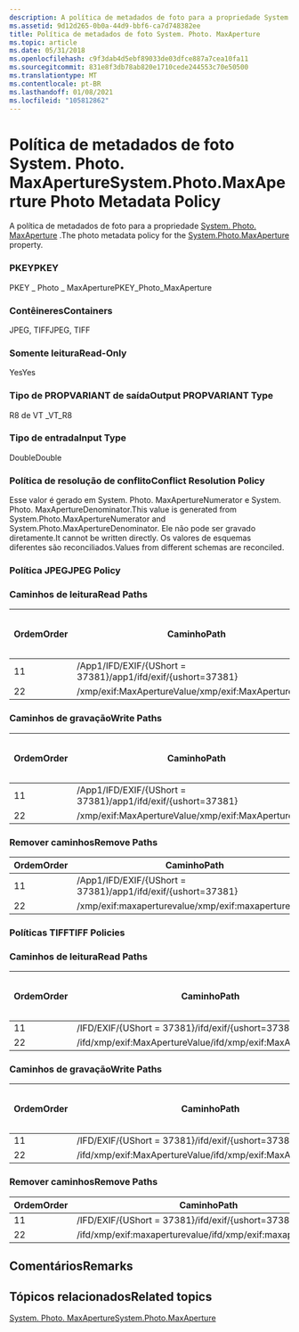 ```yaml
---
description: A política de metadados de foto para a propriedade System. Photo. MaxAperture.
ms.assetid: 9d12d265-0b0a-44d9-bbf6-ca7d748382ee
title: Política de metadados de foto System. Photo. MaxAperture
ms.topic: article
ms.date: 05/31/2018
ms.openlocfilehash: c9f3dab4d5ebf89033de03dfce887a7cea10fa11
ms.sourcegitcommit: 831e8f3db78ab820e1710cede244553c70e50500
ms.translationtype: MT
ms.contentlocale: pt-BR
ms.lasthandoff: 01/08/2021
ms.locfileid: "105812862"
---
```

# <a name="systemphotomaxaperture-photo-metadata-policy"></a><span data-ttu-id="e04ac-103">Política de metadados de foto System. Photo. MaxAperture</span><span class="sxs-lookup"><span data-stu-id="e04ac-103">System.Photo.MaxAperture Photo Metadata Policy</span></span>

<span data-ttu-id="e04ac-104">A política de metadados de foto para a propriedade [System. Photo. MaxAperture](../properties/props-system-photo-maxaperture.md) .</span><span class="sxs-lookup"><span data-stu-id="e04ac-104">The photo metadata policy for the [System.Photo.MaxAperture](../properties/props-system-photo-maxaperture.md) property.</span></span>

### <a name="pkey"></a><span data-ttu-id="e04ac-105">PKEY</span><span class="sxs-lookup"><span data-stu-id="e04ac-105">PKEY</span></span>

<span data-ttu-id="e04ac-106">PKEY \_ Photo \_ MaxAperture</span><span class="sxs-lookup"><span data-stu-id="e04ac-106">PKEY\_Photo\_MaxAperture</span></span>

### <a name="containers"></a><span data-ttu-id="e04ac-107">Contêineres</span><span class="sxs-lookup"><span data-stu-id="e04ac-107">Containers</span></span>

<span data-ttu-id="e04ac-108">JPEG, TIFF</span><span class="sxs-lookup"><span data-stu-id="e04ac-108">JPEG, TIFF</span></span>

### <a name="read-only"></a><span data-ttu-id="e04ac-109">Somente leitura</span><span class="sxs-lookup"><span data-stu-id="e04ac-109">Read-Only</span></span>

<span data-ttu-id="e04ac-110">Yes</span><span class="sxs-lookup"><span data-stu-id="e04ac-110">Yes</span></span>

### <a name="output-propvariant-type"></a><span data-ttu-id="e04ac-111">Tipo de PROPVARIANT de saída</span><span class="sxs-lookup"><span data-stu-id="e04ac-111">Output PROPVARIANT Type</span></span>

<span data-ttu-id="e04ac-112">R8 de VT \_</span><span class="sxs-lookup"><span data-stu-id="e04ac-112">VT\_R8</span></span>

### <a name="input-type"></a><span data-ttu-id="e04ac-113">Tipo de entrada</span><span class="sxs-lookup"><span data-stu-id="e04ac-113">Input Type</span></span>

<span data-ttu-id="e04ac-114">Double</span><span class="sxs-lookup"><span data-stu-id="e04ac-114">Double</span></span>

### <a name="conflict-resolution-policy"></a><span data-ttu-id="e04ac-115">Política de resolução de conflito</span><span class="sxs-lookup"><span data-stu-id="e04ac-115">Conflict Resolution Policy</span></span>

<span data-ttu-id="e04ac-116">Esse valor é gerado em System. Photo. MaxApertureNumerator e System. Photo. MaxApertureDenominator.</span><span class="sxs-lookup"><span data-stu-id="e04ac-116">This value is generated from System.Photo.MaxApertureNumerator and System.Photo.MaxApertureDenominator.</span></span> <span data-ttu-id="e04ac-117">Ele não pode ser gravado diretamente.</span><span class="sxs-lookup"><span data-stu-id="e04ac-117">It cannot be written directly.</span></span> <span data-ttu-id="e04ac-118">Os valores de esquemas diferentes são reconciliados.</span><span class="sxs-lookup"><span data-stu-id="e04ac-118">Values from different schemas are reconciled.</span></span>

### <a name="jpeg-policy"></a><span data-ttu-id="e04ac-119">Política JPEG</span><span class="sxs-lookup"><span data-stu-id="e04ac-119">JPEG Policy</span></span>

### <a name="read-paths"></a><span data-ttu-id="e04ac-120">Caminhos de leitura</span><span class="sxs-lookup"><span data-stu-id="e04ac-120">Read Paths</span></span>



| <span data-ttu-id="e04ac-121">Ordem</span><span class="sxs-lookup"><span data-stu-id="e04ac-121">Order</span></span> | <span data-ttu-id="e04ac-122">Caminho</span><span class="sxs-lookup"><span data-stu-id="e04ac-122">Path</span></span>                          | <span data-ttu-id="e04ac-123">Formato de disco</span><span class="sxs-lookup"><span data-stu-id="e04ac-123">Disk Format</span></span> |
|-------|-------------------------------|-------------|
| <span data-ttu-id="e04ac-124">1</span><span class="sxs-lookup"><span data-stu-id="e04ac-124">1</span></span>     | <span data-ttu-id="e04ac-125">/App1/IFD/EXIF/{UShort = 37381}</span><span class="sxs-lookup"><span data-stu-id="e04ac-125">/app1/ifd/exif/{ushort=37381}</span></span> |             |
| <span data-ttu-id="e04ac-126">2</span><span class="sxs-lookup"><span data-stu-id="e04ac-126">2</span></span>     | <span data-ttu-id="e04ac-127">/xmp/exif:MaxApertureValue</span><span class="sxs-lookup"><span data-stu-id="e04ac-127">/xmp/exif:MaxApertureValue</span></span>    |             |



 

### <a name="write-paths"></a><span data-ttu-id="e04ac-128">Caminhos de gravação</span><span class="sxs-lookup"><span data-stu-id="e04ac-128">Write Paths</span></span>



| <span data-ttu-id="e04ac-129">Ordem</span><span class="sxs-lookup"><span data-stu-id="e04ac-129">Order</span></span> | <span data-ttu-id="e04ac-130">Caminho</span><span class="sxs-lookup"><span data-stu-id="e04ac-130">Path</span></span>                          | <span data-ttu-id="e04ac-131">Formato de disco</span><span class="sxs-lookup"><span data-stu-id="e04ac-131">Disk Format</span></span> |
|-------|-------------------------------|-------------|
| <span data-ttu-id="e04ac-132">1</span><span class="sxs-lookup"><span data-stu-id="e04ac-132">1</span></span>     | <span data-ttu-id="e04ac-133">/App1/IFD/EXIF/{UShort = 37381}</span><span class="sxs-lookup"><span data-stu-id="e04ac-133">/app1/ifd/exif/{ushort=37381}</span></span> |             |
| <span data-ttu-id="e04ac-134">2</span><span class="sxs-lookup"><span data-stu-id="e04ac-134">2</span></span>     | <span data-ttu-id="e04ac-135">/xmp/exif:MaxApertureValue</span><span class="sxs-lookup"><span data-stu-id="e04ac-135">/xmp/exif:MaxApertureValue</span></span>    |             |



 

### <a name="remove-paths"></a><span data-ttu-id="e04ac-136">Remover caminhos</span><span class="sxs-lookup"><span data-stu-id="e04ac-136">Remove Paths</span></span>



| <span data-ttu-id="e04ac-137">Ordem</span><span class="sxs-lookup"><span data-stu-id="e04ac-137">Order</span></span> | <span data-ttu-id="e04ac-138">Caminho</span><span class="sxs-lookup"><span data-stu-id="e04ac-138">Path</span></span>                          |
|-------|-------------------------------|
| <span data-ttu-id="e04ac-139">1</span><span class="sxs-lookup"><span data-stu-id="e04ac-139">1</span></span>     | <span data-ttu-id="e04ac-140">/App1/IFD/EXIF/{UShort = 37381}</span><span class="sxs-lookup"><span data-stu-id="e04ac-140">/app1/ifd/exif/{ushort=37381}</span></span> |
| <span data-ttu-id="e04ac-141">2</span><span class="sxs-lookup"><span data-stu-id="e04ac-141">2</span></span>     | <span data-ttu-id="e04ac-142">/xmp/exif:maxaperturevalue</span><span class="sxs-lookup"><span data-stu-id="e04ac-142">/xmp/exif:maxaperturevalue</span></span>    |



 

### <a name="tiff-policies"></a><span data-ttu-id="e04ac-143">Políticas TIFF</span><span class="sxs-lookup"><span data-stu-id="e04ac-143">TIFF Policies</span></span>

### <a name="read-paths"></a><span data-ttu-id="e04ac-144">Caminhos de leitura</span><span class="sxs-lookup"><span data-stu-id="e04ac-144">Read Paths</span></span>



| <span data-ttu-id="e04ac-145">Ordem</span><span class="sxs-lookup"><span data-stu-id="e04ac-145">Order</span></span> | <span data-ttu-id="e04ac-146">Caminho</span><span class="sxs-lookup"><span data-stu-id="e04ac-146">Path</span></span>                           | <span data-ttu-id="e04ac-147">Formato de disco</span><span class="sxs-lookup"><span data-stu-id="e04ac-147">Disk Format</span></span> |
|-------|--------------------------------|-------------|
| <span data-ttu-id="e04ac-148">1</span><span class="sxs-lookup"><span data-stu-id="e04ac-148">1</span></span>     | <span data-ttu-id="e04ac-149">/IFD/EXIF/{UShort = 37381}</span><span class="sxs-lookup"><span data-stu-id="e04ac-149">/ifd/exif/{ushort=37381}</span></span>       |             |
| <span data-ttu-id="e04ac-150">2</span><span class="sxs-lookup"><span data-stu-id="e04ac-150">2</span></span>     | <span data-ttu-id="e04ac-151">/ifd/xmp/exif:MaxApertureValue</span><span class="sxs-lookup"><span data-stu-id="e04ac-151">/ifd/xmp/exif:MaxApertureValue</span></span> |             |



 

### <a name="write-paths"></a><span data-ttu-id="e04ac-152">Caminhos de gravação</span><span class="sxs-lookup"><span data-stu-id="e04ac-152">Write Paths</span></span>



| <span data-ttu-id="e04ac-153">Ordem</span><span class="sxs-lookup"><span data-stu-id="e04ac-153">Order</span></span> | <span data-ttu-id="e04ac-154">Caminho</span><span class="sxs-lookup"><span data-stu-id="e04ac-154">Path</span></span>                           | <span data-ttu-id="e04ac-155">Formato de disco</span><span class="sxs-lookup"><span data-stu-id="e04ac-155">Disk Format</span></span> |
|-------|--------------------------------|-------------|
| <span data-ttu-id="e04ac-156">1</span><span class="sxs-lookup"><span data-stu-id="e04ac-156">1</span></span>     | <span data-ttu-id="e04ac-157">/IFD/EXIF/{UShort = 37381}</span><span class="sxs-lookup"><span data-stu-id="e04ac-157">/ifd/exif/{ushort=37381}</span></span>       |             |
| <span data-ttu-id="e04ac-158">2</span><span class="sxs-lookup"><span data-stu-id="e04ac-158">2</span></span>     | <span data-ttu-id="e04ac-159">/ifd/xmp/exif:MaxApertureValue</span><span class="sxs-lookup"><span data-stu-id="e04ac-159">/ifd/xmp/exif:MaxApertureValue</span></span> |             |



 

### <a name="remove-paths"></a><span data-ttu-id="e04ac-160">Remover caminhos</span><span class="sxs-lookup"><span data-stu-id="e04ac-160">Remove Paths</span></span>



| <span data-ttu-id="e04ac-161">Ordem</span><span class="sxs-lookup"><span data-stu-id="e04ac-161">Order</span></span> | <span data-ttu-id="e04ac-162">Caminho</span><span class="sxs-lookup"><span data-stu-id="e04ac-162">Path</span></span>                           |
|-------|--------------------------------|
| <span data-ttu-id="e04ac-163">1</span><span class="sxs-lookup"><span data-stu-id="e04ac-163">1</span></span>     | <span data-ttu-id="e04ac-164">/IFD/EXIF/{UShort = 37381}</span><span class="sxs-lookup"><span data-stu-id="e04ac-164">/ifd/exif/{ushort=37381}</span></span>       |
| <span data-ttu-id="e04ac-165">2</span><span class="sxs-lookup"><span data-stu-id="e04ac-165">2</span></span>     | <span data-ttu-id="e04ac-166">/ifd/xmp/exif:maxaperturevalue</span><span class="sxs-lookup"><span data-stu-id="e04ac-166">/ifd/xmp/exif:maxaperturevalue</span></span> |



 

## <a name="remarks"></a><span data-ttu-id="e04ac-167">Comentários</span><span class="sxs-lookup"><span data-stu-id="e04ac-167">Remarks</span></span>

## <a name="related-topics"></a><span data-ttu-id="e04ac-168">Tópicos relacionados</span><span class="sxs-lookup"><span data-stu-id="e04ac-168">Related topics</span></span>

<dl> <dt>

[<span data-ttu-id="e04ac-169">System. Photo. MaxAperture</span><span class="sxs-lookup"><span data-stu-id="e04ac-169">System.Photo.MaxAperture</span></span>](../properties/props-system-photo-maxaperture.md)
</dt> </dl>

 

 
